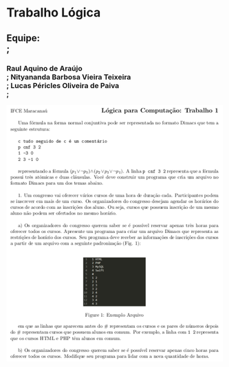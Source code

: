 <h1>Trabalho Lógica</h1>
<h2>Equipe:<br />;
<h3>Raul Aquino de Araújo<br />;
	Nityananda Barbosa Vieira Teixeira<br />;
	Lucas Péricles Oliveira de Paiva<br />;
</h3></h2>
<img src="questao.png">

